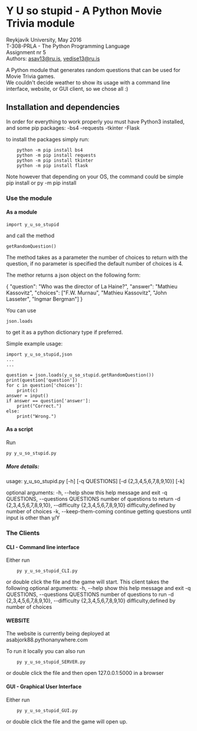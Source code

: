# Y U so stupid - A Python Movie Trivia module

Reykjavík University, May 2016<br>
T-308-PRLA - The Python Programming Language<br>
Assignment nr 5<br>
Authors: asav13@ru.is, vedise13@ru.is

A Python module that generates random questions that can be used for Movie Trivia games.<br>
We couldn't decide weather to show its usage with a command line interface, website, or GUI client,
so we chose all :)


## Installation and dependencies

In order for everything to work properly you must have Python3 installed, and some pip packages:
-bs4
-requests
-tkinter
-Flask

to install the packages simply run:
```
	python -m pip install bs4
	python -m pip install requests
	python -m pip install tkinter
	python -m pip install flask
```

Note however that depending on your OS, the command could be simple pip install <packagename> or py -m pip install <packagename>


### Use the module

#### As a module
```
import y_u_so_stupid
```
and call the method 
```
getRandomQuestion()
```

The method takes as a parameter the number of choices to return with the question, if no
parameter is specified the default number of choices is 4.

The methor returns a json object on the following form:

{
	"question": "Who was the director of La Haine?", 
	"answer": "Mathieu Kassovitz", 
	"choices": ["F.W. Murnau", "Mathieu Kassovitz", "John Lasseter", "Ingmar Bergman"]
}

You can use 
```
json.loads
``` 
to get it as a python dictionary type if preferred.

Simple example usage:
```
import y_u_so_stupid,json
...
...

question = json.loads(y_u_so_stupid.getRandomQuestion())	
print(question['question'])
for c in question['choices']:
	print(c)
answer = input()
if answer == question['answer']:
	print("Correct.")
else:
	print("Wrong.")

```

#### As a script
Run
```
py y_u_so_stupid.py 
```

##### More details:

usage: y_u_so_stupid.py [-h] [-q QUESTIONS] [-d {2,3,4,5,6,7,8,9,10}] [-k]

optional arguments:
  -h, --help            show this help message and exit
  -q QUESTIONS, --questions QUESTIONS
                        number of questions to return
  -d {2,3,4,5,6,7,8,9,10}, --difficulty {2,3,4,5,6,7,8,9,10}
                        difficulty,defined by number of choices
  -k, --keep-them-coming
                        continue getting questions until input is other than
                        y/Y


### The Clients

#### CLI - Command line interface
Either run
```
	py y_u_so_stupid_CLI.py
```
or double click the file and the game will start. This client takes the following optional arguments:
  -h, --help            show this help message and exit
  -q QUESTIONS, --questions QUESTIONS
                        number of questions to run
  -d {2,3,4,5,6,7,8,9,10}, --difficulty {2,3,4,5,6,7,8,9,10}
                        difficulty,defined by number of choices

#### WEBSITE
The website is currently being deployed at asabjork88.pythonanywhere.com

To run it locally you can also run
```
	py y_u_so_stupid_SERVER.py
```
or double click the file and then open 127.0.0.1:5000 in a browser

#### GUI  - Graphical User Interface
Either run
```
	py y_u_so_stupid_GUI.py
```
or double click the file and the game will open up.
